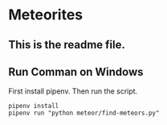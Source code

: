 # Meteorites

## This is the readme file.

## Run Comman on Windows

First install pipenv. Then run the script.

```
pipenv install
pipenv run "python meteor/find-meteors.py"
```
